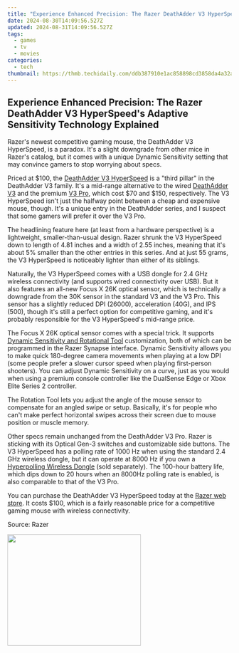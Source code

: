 ```yaml
---
title: "Experience Enhanced Precision: The Razer DeathAdder V3 HyperSpeed's Adaptive Sensitivity Technology Explained"
date: 2024-08-30T14:09:56.527Z
updated: 2024-08-31T14:09:56.527Z
tags:
  - games
  - tv
  - movies
categories:
  - tech
thumbnail: https://thmb.techidaily.com/ddb387910e1ac858898cd3858da4a32a6126aed2333f21b240bf9f3028949436.jpg
---
```


## Experience Enhanced Precision: The Razer DeathAdder V3 HyperSpeed's Adaptive Sensitivity Technology Explained

Razer's newest competitive gaming mouse, the DeathAdder V3 HyperSpeed, is a paradox. It's a slight downgrade from other mice in Razer's catalog, but it comes with a unique Dynamic Sensitivity setting that may convince gamers to stop worrying about specs.

 Priced at $100, the [DeathAdder V3 HyperSpeed](https://razer.a9yw.net/c/156932/642901/10229?subId1=UUhtgUeUpU2003746&subId2=ehtg&u=https%3A%2F%2Fwww.razer.com%2Fgaming-mice%2Frazer-deathadder-v3-hyperspeed%2FRZ01-05140100-R3U1) is a "third pillar" in the DeathAdder V3 family. It's a mid-range alternative to the wired [DeathAdder V3](https://razer.a9yw.net/c/156932/642901/10229?subId1=UUhtgUeUpU2003746&subId2=ehtg&u=https%3A%2F%2Fwww.razer.com%2Fgaming-mice%2Frazer-deathadder-v3) and the premium [V3 Pro](https://razer.a9yw.net/c/156932/642901/10229?subId1=UUhtgUeUpU2003746&subId2=ehtg&u=https%3A%2F%2Fwww.razer.com%2Fgaming-mice%2Frazer-deathadder-v3-pro), which cost $70 and $150, respectively. The V3 HyperSpeed isn't just the halfway point between a cheap and expensive mouse, though. It's a unique entry in the DeathAdder series, and I suspect that some gamers will prefer it over the V3 Pro.

 The headlining feature here (at least from a hardware perspective) is a lightweight, smaller-than-usual design. Razer shrunk the V3 HyperSpeed down to length of 4.81 inches and a width of 2.55 inches, meaning that it's about 5% smaller than the other entries in this series. And at just 55 grams, the V3 HyperSpeed is noticeably lighter than either of its siblings.

 Naturally, the V3 HyperSpeed comes with a USB dongle for 2.4 GHz wireless connectivity (and supports wired connectivity over USB). But it also features an all-new Focus X 26K optical sensor, which is technically a downgrade from the 30K sensor in the standard V3 and the V3 Pro. This sensor has a slightly reduced DPI (26000), acceleration (40G), and IPS (500), though it's still a perfect option for competitive gaming, and it's probably responsible for the V3 HyperSpeed's mid-range price.

 The Focus X 26K optical sensor comes with a special trick. It supports [Dynamic Sensitivity and Rotational Tool](https://razer.a9yw.net/c/156932/642901/10229?subId1=UUhtgUeUpU2003746&subId2=ehtg&u=https%3A%2F%2Fwww.razer.com%2Ftechnology%2Frazer-focus-x-sensor) customization, both of which can be programmed in the Razer Synapse interface. Dynamic Sensitivity allows you to make quick 180-degree camera movements when playing at a low DPI (some people prefer a slower cursor speed when playing first-person shooters). You can adjust Dynamic Sensitivity on a curve, just as you would when using a premium console controller like the DualSense Edge or Xbox Elite Series 2 controller.

 The Rotation Tool lets you adjust the angle of the mouse sensor to compensate for an angled swipe or setup. Basically, it's for people who can't make perfect horizontal swipes across their screen due to mouse position or muscle memory.

 Other specs remain unchanged from the DeathAdder V3 Pro. Razer is sticking with its Optical Gen-3 switches and customizable side buttons. The V3 HyperSpeed has a polling rate of 1000 Hz when using the standard 2.4 GHz wireless dongle, but it can operate at 8000 Hz if you own a [Hyperpolling Wireless Dongle](https://razer.a9yw.net/c/156932/642901/10229?subId1=UUhtgUeUpU2003746&subId2=ehtg&u=https%3A%2F%2Fwww.razer.com%2Fgaming-mice-accessories%2Frazer-hyperpolling-wireless-dongle) (sold separately). The 100-hour battery life, which dips down to 20 hours when an 8000Hz polling rate is enabled, is also comparable to that of the V3 Pro.

 You can purchase the DeathAdder V3 HyperSpeed today at the [Razer web store](https://razer.a9yw.net/c/156932/642901/10229?subId1=UUhtgUeUpU2003746&subId2=ehtg&u=https%3A%2F%2Fwww.razer.com%2Fgaming-mice%2Frazer-deathadder-v3-hyperspeed%2FRZ01-05140100-R3U1). It costs $100, which is a fairly reasonable price for a competitive gaming mouse with wireless connectivity.

 Source: Razer

<ins class="adsbygoogle"
     style="display:block"
     data-ad-format="autorelaxed"
     data-ad-client="ca-pub-7571918770474297"
     data-ad-slot="1223367746"></ins>



<ins class="adsbygoogle"
     style="display:block"
     data-ad-client="ca-pub-7571918770474297"
     data-ad-slot="8358498916"
     data-ad-format="auto"
     data-full-width-responsive="true"></ins>



<!-- affiliate ads begin -->
<a href="https://caperobbin.sjv.io/c/5597632/2006118/18460" target="_top" id="2006118"><img src="//a.impactradius-go.com/display-ad/18460-2006118" border="0" alt="" width="300" height="250"/></a><img height="0" width="0" src="https://imp.pxf.io/i/5597632/2006118/18460" style="position:absolute;visibility:hidden;" border="0" />
<!-- affiliate ads end -->
